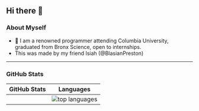 Hi there 👋
---
### About Myself
- 📖 I am a renowned programmer attending Columbia University, graduated from Bronx Science, open to internships.
- This was made by my friend Isiah (@BlasianPreston)
---
### GitHub Stats
<table>
<thead>
  <tr>
    <th>GitHub Stats</th>
    <th>Languages</th>
  </tr>
</thead>
<tbody>
  <tr>
    <td> 
 <!--  <img 
      align="center" 
      src="https://github-readme-stats.vercel.app/api?username=navil2468&show_icons=true&theme=transparent&count_private=true" 
      alt="account stats"
      /> -->
   </td>
    <td>
   <img 
      align="center" 
      src="https://github-readme-stats.vercel.app/api/top-langs/?username=navil2468&layout=compact&theme=transparent&langs_count=6&hide=jupyter%20notebook" 
      alt="top languages" />
   </td>
  </tr>
</tbody>
</table>
